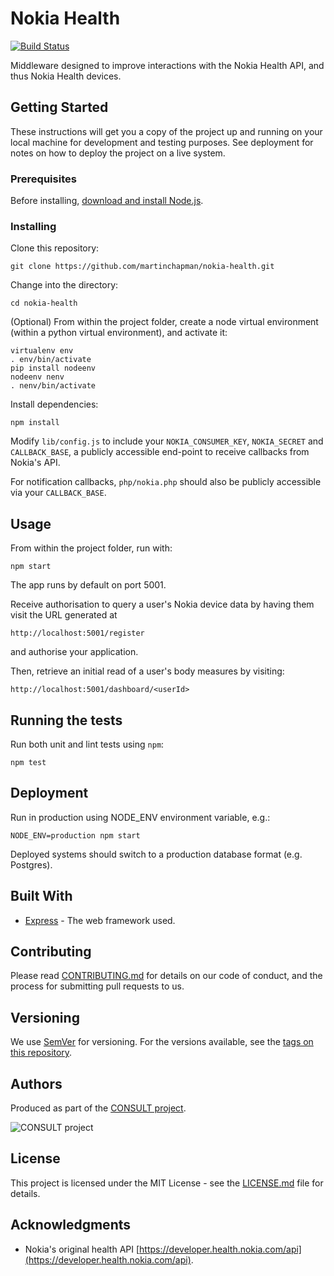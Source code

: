 # Nokia Health

[![Build Status](https://travis-ci.org/consult-kcl/nokia-health.svg?branch=nokia)](https://travis-ci.org/consult-kcl/nokia-health)

Middleware designed to improve interactions with the Nokia Health API, and thus Nokia Health devices.

## Getting Started

These instructions will get you a copy of the project up and running on your local machine for development and testing purposes. See deployment for notes on how to deploy the project on a live system.

### Prerequisites

Before installing, [download and install Node.js](https://nodejs.org/en/download/).

### Installing

Clone this repository:

```
git clone https://github.com/martinchapman/nokia-health.git
```

Change into the directory:

```
cd nokia-health
```

(Optional) From within the project folder, create a node virtual environment (within a python virtual environment), and activate it:

```
virtualenv env
. env/bin/activate
pip install nodeenv
nodeenv nenv
. nenv/bin/activate
```

Install dependencies:

```
npm install
```

Modify `lib/config.js` to include your `NOKIA_CONSUMER_KEY`, `NOKIA_SECRET` and `CALLBACK_BASE`, a publicly accessible end-point to receive callbacks from Nokia's API.

For notification callbacks, `php/nokia.php` should also be publicly accessible via your `CALLBACK_BASE`.

## Usage

From within the project folder, run with:

```
npm start
```

The app runs by default on port 5001.

Receive authorisation to query a user's Nokia device data by having them visit the URL generated at

```
http://localhost:5001/register
```

and authorise your application.

Then, retrieve an initial read of a user's body measures by visiting:

```
http://localhost:5001/dashboard/<userId>
```

## Running the tests

Run both unit and lint tests using `npm`:

```
npm test
```

## Deployment

Run in production using NODE_ENV environment variable, e.g.:

```
NODE_ENV=production npm start 
```

Deployed systems should switch to a production database format (e.g. Postgres).

## Built With

* [Express](https://expressjs.com/) - The web framework used.

## Contributing

Please read [CONTRIBUTING.md](CONTRIBUTING.md) for details on our code of conduct, and the process for submitting pull requests to us.

## Versioning

We use [SemVer](http://semver.org/) for versioning. For the versions available, see the [tags on this repository](https://github.com/martinchapman/nokia-health/tags). 

## Authors

Produced as part of the [CONSULT project](https://consult.kcl.ac.uk/).
 
![CONSULT project](https://consult.kcl.ac.uk/wp-content/uploads/sites/214/2017/12/overview-consult-768x230.png "CONSULT project")

## License

This project is licensed under the MIT License - see the [LICENSE.md](LICENSE.md) file for details.

## Acknowledgments

* Nokia's original health API [https://developer.health.nokia.com/api](https://developer.health.nokia.com/api).

